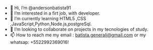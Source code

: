 - 👋 Hi, I’m @andersonbatista91
- 👀 I’m interested in a firt job, with developer.
- 🌱 I’m currently learning HTML5 ,CSS ,JavaScript,Python,Node.js,postgreSql.
- 💞️ I’m looking to collaborate on projects in my tecnologies of study.
- 📫 How to reach me my email : batista.generali@gmail.com or my whatsap: +5522992369016!

<!---
andersonbatista91/andersonbatista91 is a ✨ special ✨ repository because its `README.md` (this file) appears on your GitHub profile.
You can click the Preview link to take a look at your changes.
--->
